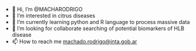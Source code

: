 - 👋 Hi, I’m @MACHARODRIGO
- 👀 I’m interested in citrus diseases 
- 🌱 I’m currently learning python and R language to process massive data
- 💞️ I’m looking for collaborate searching of potential biomarkers of HLB disease
- 📫 How to reach me machado.rodrigo@inta.gob.ar

<!---
MACHARODRIGO/MACHARODRIGO is a ✨ special ✨ repository because its `README.md` (this file) appears on your GitHub profile.
You can click the Preview link to take a look at your changes.
--->
